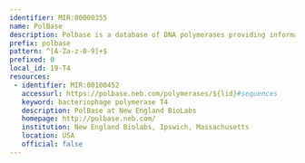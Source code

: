 ```yaml
---
identifier: MIR:00000355
name: PolBase
description: Polbase is a database of DNA polymerases providing information on polymerase protein sequence, target DNA sequence, enzyme structure, sequence mutations and details on polymerase activity.
prefix: polbase
pattern: ^[A-Za-z-0-9]+$
prefixed: 0
local_id: 19-T4
resources:
 - identifier: MIR:00100452
   accessurl: https://polbase.neb.com/polymerases/${lid}#sequences
   keyword: bacteriophage polymerase T4
   description: PolBase at New England BioLabs
   homepage: http://polbase.neb.com/
   institution: New England Biolabs, Ipswich, Massachusetts
   location: USA
   official: false
---
```

